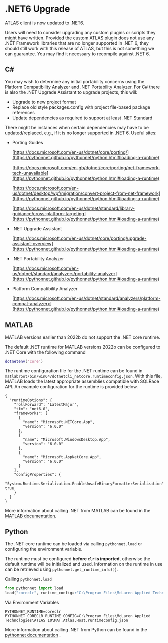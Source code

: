 # .NET6 Upgrade

ATLAS client is now updated to .NET6.

Users will need to consider upgrading any custom plugins or scripts they might have written. 
Provided the custom ATLAS plugin does not use any .NET Framework libraries that are no longer supported in .NET 6, 
they should still work with this release of ATLAS, but this is not something we can guarantee. You may find it necessary
to recompile against .NET 6. 

## C\#

You may wish to determine any initial portability concerns using the Platform Compatibility Analyzer and .NET 
Portability Analyzer. For C# there is also the .NET Upgrade Assistant to upgrade projects, this will:

* Upgrade to new project format
* Replace old style packages.config with project file-based package references
* Update dependencies as required to support at least .NET Standard


There might be instances when certain dependencies may have to be updated/replaced, e.g., if it is no longer supported 
in .NET 6. Useful sites:

* Porting Guides

  [https://docs.microsoft.com/en-us/dotnet/core/porting/](https://pythonnet.github.io/pythonnet/python.html#loading-a-runtime)

  [https://docs.microsoft.com/en-gb/dotnet/core/porting/net-framework-tech-unavailable](https://pythonnet.github.io/pythonnet/python.html#loading-a-runtime)

  [https://docs.microsoft.com/en-us/dotnet/desktop/wpf/migration/convert-project-from-net-framework](https://pythonnet.github.io/pythonnet/python.html#loading-a-runtime)

  [https://docs.microsoft.com/en-us/dotnet/standard/library-guidance/cross-platform-targeting](https://pythonnet.github.io/pythonnet/python.html#loading-a-runtime)

* .NET Upgrade Assistant

  [https://docs.microsoft.com/en-us/dotnet/core/porting/upgrade-assistant-overview](https://pythonnet.github.io/pythonnet/python.html#loading-a-runtime)
* .NET Portability Analyzer

  [https://docs.microsoft.com/en-us/dotnet/standard/analyzers/portability-analyzer](https://pythonnet.github.io/pythonnet/python.html#loading-a-runtime)
* Platform Compatibility Analyzer

  [https://docs.microsoft.com/en-us/dotnet/standard/analyzers/platform-compat-analyzerx](https://pythonnet.github.io/pythonnet/python.html#loading-a-runtime)

## MATLAB

MATLAB versions earlier than 2022b do not support the .NET core runtime.

The default .NET runtime for MATLAB versions 2022b can be configured to .NET Core with the 
following command
```matlab
dotnetenv('core')
```

The runtime configuration file for the .NET runtime can be found
in `matlabroot/bin/win64/dotnetcli_netcore.runtimeconfig.json`.
With this file, MATLAB loads the latest appropriate assemblies compatible with SQLRace API.
An example configuration for the runtime is provided below.
```
{
  "runtimeOptions": {
    "rollForward": "LatestMajor",
    "tfm": "net6.0",
    "frameworks": [
      {
        "name": "Microsoft.NETCore.App",
        "version": "6.0.0"
      },
      {
        "name": "Microsoft.WindowsDesktop.App",
        "version": "6.0.0"
      },
      {
        "name": "Microsoft.AspNetCore.App",
        "version": "6.0.0"
      }
    ],
    "configProperties": {
      "System.Runtime.Serialization.EnableUnsafeBinaryFormatterSerialization": true
    }
  }
}
```

More information about calling .NET from MATLAB can be found in the 
[MATLAB documentation](https://mathworks.com/help/matlab/call-net-from-matlab.html).

## Python

The .NET core runtime can be loaded via calling `pythonnet.load` or configuring the environment variable.

The runtime must be configured __before `clr` is imported__, otherwise the default runtime will be initialized and used. 
Information on the runtime in use can be retrieved using `pythonnet.get_runtime_info()`).

Calling `pythonnet.load`
```python
from pythonnet import load
load("coreclr", runtime_config=r"C:\Program Files\McLaren Applied Technologies\ATLAS 10\MAT.Atlas.Host.runtimeconfig.json")
```
Via Environment Variables
```
PYTHONNET_RUNTIME=coreclr
PYTHONNET_CORECLR_RUNTIME_CONFIG=C:\Program Files\McLaren Applied Technologies\ATLAS 10\MAT.Atlas.Host.runtimeconfig.json
```

More information about calling .NET from Python can be found in the 
[pythonnet documentation](https://pythonnet.github.io/pythonnet/python.html#loading-a-runtime)
.
